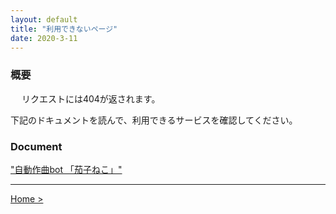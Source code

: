 ```yaml
---
layout: default
title: "利用できないページ"
date: 2020-3-11
---
```


### 概要　
　
 リクエストには404が返されます。
 
 下記のドキュメントを読んで、利用できるサービスを確認してください。

### Document

 ["自動作曲bot 「茄子ねこ」"](https://nakashimas.github.io/docs/works/nasneco.html)

<hr>

[Home >](https://nakashimas.github.io/index.html)  